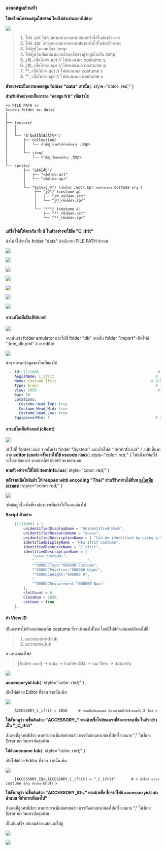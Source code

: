### ลงคอสตูมส่วนหัว

**ให้เตรียมไฟล์คอสตูมให้พร้อม โดยไฟล์จะประกอบไปด้วย**

![](../assets/images/img/12/01.PNG)

> 1. ไฟล์ .act ไฟล์แสดงผลเวลากดเมาส์ลากหรือใส่ในช่องตัวละคร
> 2. ไฟล์ .spr ไฟล์แสดงผลเวลากดเมาส์ลากหรือใส่ในช่องตัวละคร
> 3. ไฟล์รูปไอคอนเล็กๆ .bmp
> 4. ไฟล์รูปไอเท็มแสดงผลเหมือนคลิ๊กขวาดูข้อมูลไอเท็ม .bmp
> 5. ¿©_<ชื่อไฟล์>.act //  ไฟล์แสดงผล costume ญ
> 6. ¿©_<ชื่อไฟล์>.spr // ไฟล์แสดงผล costume ญ
> 7. ³²_<ชื่อไฟล์>.act // ไฟล์แสดงผล costume ช
> 8. ³²_<ชื่อไฟล์>.spr // ไฟล์แสดงผล costume ช

**ตัวอย่างจะเป็นการลงคอสตูม folder "data" เท่านั้น**{: style="color: red;" }

**สำหรับตัวอย่างจะเป็นการลง "คอสตูม frit" เพิ่มเข้าไป**

```text
>> FILE PATH <<
โครงสร้าง folder ของ data/
│
│
├── texture/
│   │
│   │
│   └── "À¯ÀúÀÎÅÍÆäÀÌ½º"/
│       ├── collection/
│       │   └── <ไฟล์รูปสำหรับโชว์คลิ๊กขวา .bmp>
│       │
│       └── item/
│           └── <ไฟล์รูปไอคอนเล็กๆ .bmp>
│   
└── sprite/ 
        ├── "¾ÆÀÌÅÛ"/
        │   ├── "<ชื่อไฟล์>.act"
        │   └── "<ชื่อไฟล์>.spr"
        │
        └── "¾Ç¼¼»ç¸®"/ (เก็บไฟล์ .act/.spr สำหรับแสดง costume ช/ญ ) 
             ├── "¿©"/ (costume ญ)
             │   ├── "¿©_<ชื่อไฟล์>.act"
             │   └── "¿©_<ชื่อไฟล์>.spr"
             │
             └── "³²"/ (costume ช)
                 ├── "³²_<ชื่อไฟล์>.act"
                 └── "³²_<ชื่อไฟล์>.spr"
				 
```

**แก้ชื่อไฟล์ให้ตรงกัน ทั้ง 8 ในตัวอย่างจะใช้ชื่อ "C_ifrit"**

นำไฟล์ไปวางใน folder "data" อ้างอิงจาก FILE PATH ข้างบน

![](../assets/images/img/12/02.PNG)

![](../assets/images/img/12/03.PNG)

![](../assets/images/img/12/04.PNG)

![](../assets/images/img/12/05.PNG)

![](../assets/images/img/12/06.PNG)

![](../assets/images/img/12/07.PNG)

![](../assets/images/img/12/08.PNG)


#### การแก้ไอเท็มฝั่งเซิร์ฟเวอร์

![](../assets/images/img/12/09.PNG)

จากนั้นเข้า folder emulator และไปที่ folder "db" จากนั้น folder "import" เปิดไฟล์ "item_db.yml" ด้วย editor

![](../assets/images/img/12/10.PNG)

ทำการกรอกข้อมูลของไอเท็มลงไป

```yml
  - Id: 1111000                                                      # เลขไอเท็มห้ามซ้ำ
    AegisName: C_ifrit                                              # ชื่อที่ติดต่อกับตัวเกมส์ห้ามซ้ำ ห้ามเว้นวรรค
    Name: Costume Ifrit                                           # ชื่อไอเท็ม
    Type: Armor                                                     # ประเภทของไอเท็ม
    View: 2050                                                       # เลขไอดีแสดงผล costume 
    Buy: 10
    Locations:                                                         # ตำแหน่งบนหัว
      Costume_Head_Top: true
      Costume_Head_Mid: true
      Costume_Head_Low: true
    EquipLevelMin: 1                                                # เวลาต่ำสุดที่ใส่ได้
```

#### การแก้ไอเท็มตัวเกมส์ (client)

![](../assets/images/img/12/11.PNG)

เข้าไปที่ folder เกมส์ จากนั้นเข้า folder "System" และเปิดไฟล์ "itemInfo.lua" / .lub ขึ้นมาด้วย **editor (แนะนำ ครั้งแรกให้ใช้ vscode ก่อน)**{: style="color: red;" } ไฟล์ที่จะเรียกใช้จะไม่เหมือนการ ตามการดิฟ client ของแต่ละคน

**ตามตัวอย่างจะใช้ไฟล์ itemInfo.lua**{: style="color: red;" }

**หลังจากเปิดไฟล์แล้ว ให้ reopen with encoding "Thai" ส่วนวิธีหาอ่านได้ที่บท [ลงไอเท็มธรรมดา](https://cosmictraveler.github.io/ro-wiki/10-ลงไอเท็ม)**{: style="color: red;" }

![](../assets/images/img/12/12.PNG)

เพิ่มข้อมูลไอเท็มที่เราต้องการเพิ่มเข้าไปในเกมส์ลงไป

**Script ตัวอย่าง**

```lua
	[1111000] = {
		unidentifiedDisplayName = "Unidentified Mask",
		unidentifiedResourceName = "ฝบธถภฯ",
		unidentifiedDescriptionName = { "Can be identified by using a ^990099Magnifier^000000." },
		identifiedDisplayName = "New Ifrit Costume",
		identifiedResourceName = "C_ifrit",
		identifiedDescriptionName = {
			"ทดสอบ costume.",
			"________________________",
			"^0000CCType:^000000 Costume",
			"^0000CCPosition:^000000 Upper",
			"^0000CCWeight:^000000 0",
			"________________________",
			"^0000CCRequirement:^000000 None"
		},
		slotCount = 0,
		ClassNum = 2050,                                               # เลขไอดีแสดงผล costume ต้องตรงกับ item_db.yml 
		costume = true
	},
```

#### ทำ View ID

เป็นการทำให้ตัวเกมส์มองเห็น costume ที่เราเพิ่มลงไปใหม่ โดยมีไฟล์ที่จะต้องแก้ดังต่อไปนี้

> 1. accessoryid.lub
> 2. accname.lub

ตำแหน่งของไฟล์

> [folder เกมส์] -> data -> luafiles514 -> lua files -> datainfo

![](../assets/images/img/12/13.PNG)


**accessoryid.lub**{: style="color: red;" }

เปิดไฟล์ด้วย Editor ที่ชอบ จากนั้นเพิ่ม

![](../assets/images/img/12/14.PNG)


```lub
	ACCESSORY_C_ifrit = 2050     # <เลขไอดีแสดงผล ต้องตรงกับไฟล์ข้างบนทั้ง 2 ไฟล์ >
```

**ให้สังเกตุว่า จะขึ้นต้นด้วย "ACCESSORY_" ตามด้วยชื่อไฟล์ของเราที่ต้องการลงเพิ่ม ในตัวอย่างเป็น "_C_ifrit"**


สังเกตุที่ลูกศรสีเขียว หากทำการเพิ่มต่อท้ายแล้ว บรรทัดก่อนหน้าต้องใส่เครื่องหมาย "," ไม่งั้นจะ Error ยกเว้นบรรทัดสุดท้าย

**ไฟล์ accname.lub**{: style="color: red;" }

เปิดไฟล์ด้วย Editor ที่ชอบ จากนั้นเพิ่ม

![](../assets/images/img/12/15.PNG)


```lub
	[ACCESSORY_IDs.ACCESSORY_C_ifrit] = "_C_ifrit"       # < ชื่อไฟล์ แสดง costume ช/ญ ที่เราเอาไปใส่ไว้ >
```
**ให้สังเกตุว่า จะขึ้นต้นด้วย "ACCESSORY_IDs." ตามด้วยชื่อ ชื่อจากไฟล์ accessoryid.lub ด้านบน ที่ทำการเพิ่มลงไป"**

สังเกตุที่ลูกศรสีเขียว หากทำการเพิ่มต่อท้ายแล้ว บรรทัดก่อนหน้าต้องใส่เครื่องหมาย "," ไม่งั้นจะ Error ยกเว้นบรรทัดสุดท้าย


เป็นอันเสร็จ เข้าเกมส์ลองเสกและใส่ดู

![](../assets/images/img/12/16.PNG)


![](../assets/images/img/12/17.PNG)